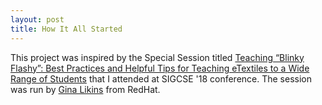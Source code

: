 ```yaml
---
layout: post
title: How It All Started
---
```



This project was inspired by the Special Session titled
[Teaching “Blinky Flashy”:​ ​Best Practices and Helpful Tips for Teaching eTextiles to a Wide Range of Students](https://easychair.org/smart-program/SIGCSE2018/2018-02-22.html#talk:61740) that I attended at SIGCSE '18 conference. The session was run by [Gina Likins](https://twitter.com/lintqueen) from RedHat.
